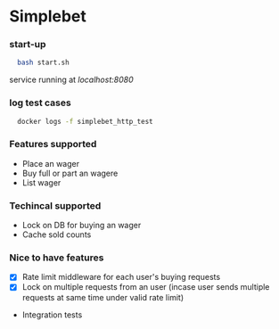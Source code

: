 # Simplebet
### start-up
```sh
  bash start.sh
```
service running at *localhost:8080*
### log test cases
```sh
  docker logs -f simplebet_http_test
```
### Features supported
- Place an wager
- Buy full or part an wagere
- List wager

### Techincal supported
- Lock on DB for buying an wager
- Cache sold counts

### Nice to have features
- [x] Rate limit middleware for each user's buying requests
- [x] Lock on multiple requests from an user (incase user sends multiple requests at same time under valid rate limit)
- Integration tests